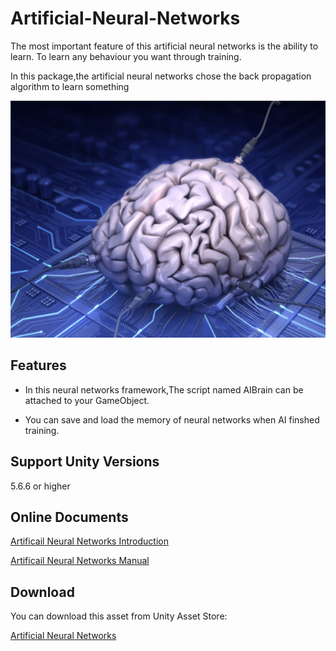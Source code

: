 # Artificial-Neural-Networks

The most important feature of this artificial neural networks is the ability to learn. To learn any behaviour you want through training.

In this package,the artificial neural networks chose the back propagation algorithm to learn something

![image](https://github.com/swordmaster003/Artificial-Neural-Networks/blob/master/Screenshots/Cover.png)

## Features

- In this neural networks framework,The script named AIBrain can be attached to your GameObject.

- You can save and load the memory of neural networks when AI finshed training.

## Support Unity Versions

5.6.6 or higher

## Online Documents

[Artificail Neural Networks Introduction](https://www.swordmaster.info/documents/unity-assets-documents/artificial-neural-networks-instruction-document/)

[Artificail Neural Networks Manual](https://www.swordmaster.info/documents/unity-assets-documents/artificial-neural-networks-manual-document/)

## Download

You can download this asset from Unity Asset Store:

[Artificial Neural Networks](https://assetstore.unity.com/packages/tools/ai/artificial-neural-networks-93236?aid=1101l3qJu)
